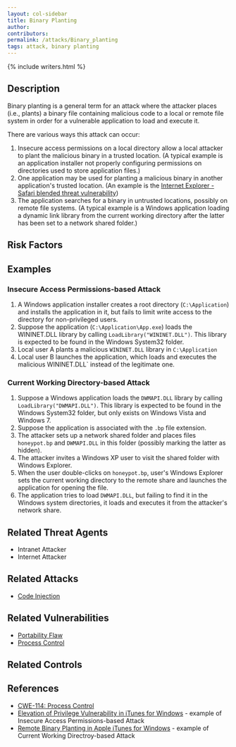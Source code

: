 ```yaml
---
layout: col-sidebar
title: Binary Planting
author:
contributors:
permalink: /attacks/Binary_planting
tags: attack, binary planting
---
```


{% include writers.html %}

## Description

Binary planting is a general term for an attack where the attacker places (i.e., plants) a binary file containing
malicious code to a local or remote file system in order for a vulnerable application to load and execute it.

There are various ways this attack can occur:

1.  Insecure access permissions on a local directory allow a local
    attacker to plant the malicious binary in a trusted location. (A
    typical example is an application installer not properly configuring
    permissions on directories used to store application files.)
2.  One application may be used for planting a malicious binary in
    another application's trusted location. (An example is the [Internet Explorer - Safari blended threat vulnerability](http://technet.microsoft.com/en-us/security/advisory/953818))
3.  The application searches for a binary in untrusted locations,
    possibly on remote file systems. (A typical example is a Windows
    application loading a dynamic link library from the current working
    directory after the latter has been set to a network shared folder.)

## Risk Factors

## Examples

### Insecure Access Permissions-based Attack

1.  A Windows application installer creates a root directory
    (`C:\Application`) and installs the application in it, but fails to
    limit write access to the directory for non-privileged users.
2.  Suppose the application (`C:\Application\App.exe`) loads the
    WININET.DLL library by calling `LoadLibrary("WININET.DLL")`. This
    library is expected to be found in the Windows System32 folder.
3.  Local user A plants a malicious `WININET.DLL` library in
    `C:\Application`
4.  Local user B launches the application, which loads and executes the
    malicious WININET.DLL` instead of the legitimate one.

### Current Working Directory-based Attack

1.  Suppose a Windows application loads the `DWMAPI.DLL` library by
    calling `LoadLibrary("DWMAPI.DLL")`. This library is expected to be
    found in the Windows System32 folder, but only exists on Windows
    Vista and Windows 7.
2.  Suppose the application is associated with the `.bp` file extension.
3.  The attacker sets up a network shared folder and places files
    `honeypot.bp` and `DWMAPI.DLL` in this folder (possibly marking the
    latter as hidden).
4.  The attacker invites a Windows XP user to visit the shared folder
    with Windows Explorer.
5.  When the user double-clicks on `honeypot.bp`, user's Windows Explorer
    sets the current working directory to the remote share and launches
    the application for opening the file.
6.  The application tries to load `DWMAPI.DLL`, but failing to find it in
    the Windows system directories, it loads and executes it from the
    attacker's network share.

## Related Threat Agents

- Intranet Attacker
- Internet Attacker

## Related Attacks

- [Code Injection](https://owasp.org/www-community/attacks/Code_Injection)

## Related Vulnerabilities

- [Portability Flaw](https://owasp.org/www-community/vulnerabilities/Portability_Flaw)
- [Process Control](https://owasp.org/www-community/vulnerabilities/Process_Control)

## Related Controls

## References

- [CWE-114: Process Control](http://cwe.mitre.org/data/definitions/114.html)
- [Elevation of Privilege Vulnerability in iTunes for Windows](http://www.securityfocus.com/archive/1/510426) - example of Insecure Access Permissions-based Attack
- [Remote Binary Planting in Apple iTunes for Windows](http://www.securityfocus.com/archive/1/513190) - example of Current Working Directroy-based Attack
